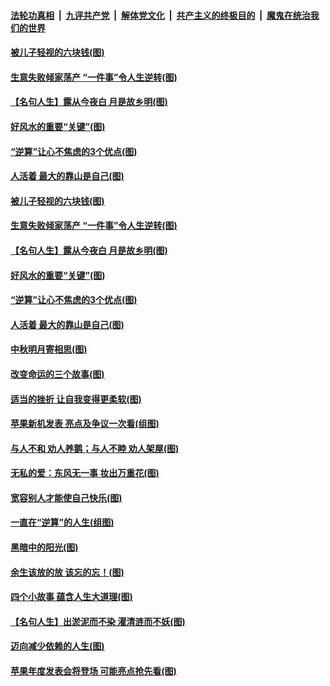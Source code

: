 ####  [法轮功真相](../../../../basic/blob/master/README.md?t=09130339) &nbsp;|&nbsp; [九评共产党](../../../../9ping.md/blob/master/README.md?t=09130339) &nbsp;|&nbsp; [解体党文化](../../../../jtdwh.md/blob/master/README.md?t=09130339)  &nbsp;|&nbsp; [共产主义的终极目的](../../../../gczydzjmd.md/blob/master/README.md?t=09130339) &nbsp;|&nbsp; [魔鬼在统治我们的世界](../../../../mgztzwmdsj.md/blob/master/README.md?t=09130339) 

#### [被儿子轻视的六块钱(图)](../pages/p8/907107.md?t=09130339) 

#### [生意失败倾家荡产 “一件事”令人生逆转(图)](../pages/p8/907101.md?t=09130339) 

#### [【名句人生】露从今夜白 月是故乡明(图)](../pages/p8/906558.md?t=09130339) 

#### [好风水的重要“关键”(图)](../pages/p8/907087.md?t=09130339) 

#### [“逆算”让心不焦虑的3个优点(图)](../pages/p8/907070.md?t=09130339) 

#### [人活着 最大的靠山是自己(图)](../pages/p8/906329.md?t=09130339) 

#### [被儿子轻视的六块钱(图)](../pages/p8/907107.md?t=09130339) 

#### [生意失败倾家荡产 “一件事”令人生逆转(图)](../pages/p8/907101.md?t=09130339) 

#### [【名句人生】露从今夜白 月是故乡明(图)](../pages/p8/906558.md?t=09130339) 

#### [好风水的重要“关键”(图)](../pages/p8/907087.md?t=09130339) 

#### [“逆算”让心不焦虑的3个优点(图)](../pages/p8/907070.md?t=09130339) 

#### [人活着 最大的靠山是自己(图)](../pages/p8/906329.md?t=09130339) 

#### [中秋明月寄相思(图)](../pages/p8/906932.md?t=09130339) 

#### [改变命运的三个故事(图)](../pages/p8/906257.md?t=09130339) 

#### [适当的挫折 让自我变得更柔软(图)](../pages/p8/906984.md?t=09130339) 

#### [苹果新机发表 亮点及争议一次看(组图)](../pages/p8/906967.md?t=09130339) 

#### [与人不和 劝人养鹅；与人不睦 劝人架屋(图)](../pages/p8/906905.md?t=09130339) 

#### [无私的爱：东风无一事 妆出万重花(图)](../pages/p8/906862.md?t=09130339) 

#### [宽容别人才能使自己快乐(图)](../pages/p8/906553.md?t=09130339) 

#### [一直在“逆算”的人生(组图)](../pages/p8/906796.md?t=09130339) 

#### [黑暗中的阳光(图)](../pages/p8/904616.md?t=09130339) 

#### [余生该放的放 该忘的忘！(图)](../pages/p8/906090.md?t=09130339) 

#### [四个小故事 蕴含人生大道理(图)](../pages/p8/906252.md?t=09130339) 

#### [【名句人生】出淤泥而不染 濯清涟而不妖(图)](../pages/p8/906444.md?t=09130339) 

#### [迈向减少依赖的人生(图)](../pages/p8/906794.md?t=09130339) 

#### [苹果年度发表会将登场 可能亮点抢先看(图)](../pages/p8/906649.md?t=09130339) 

